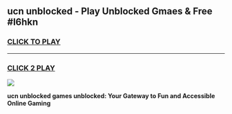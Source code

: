 
## ucn unblocked - Play Unblocked Gmaes & Free #l6hkn
<h3>
<a href="https://news.freeplayer.one?title=ucn_unblocked&ref=24F">CLICK TO PLAY</a></h3>
<hr>

<h3>
<a href="https://news.freeplayer.one?title=ucn_unblocked&ref=24F">CLICK 2 PLAY</a>
  
</h3>

<a href="https://news.freeplayer.one?title=ucn_unblocked&ref=24F/"><img src="https://clearcache.store/games.png"></a>


**ucn unblocked games unblocked: Your Gateway to Fun and Accessible Online Gaming**
